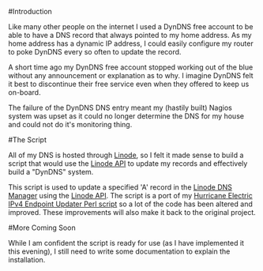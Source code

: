 #Introduction

Like many other people on the internet I used a DynDNS free account to be able to have a DNS record that always pointed to my home address.  As my home address has a dynamic IP address, I could easily configure my router to poke DynDNS every so often to update the record.

A short time ago my DynDNS free account stopped working out of the blue without any announcement or explanation as to why.  I imagine DynDNS felt it best to discontinue their free service even when they offered to keep us on-board.

The failure of the DynDNS DNS entry meant my (hastily built) Nagios system was upset as it could no longer determine the DNS for my house and could not do it's monitoring thing.

#The Script

All of my DNS is hosted through [Linode](http://www.linode.com/?r=78a747e2c08ffb6618e260c3c62f536687b9159c), so I felt it made sense to build a script that would use the [Linode API](http://www.linode.com/api) to update my records and effectively build a "DynDNS" system.

This script is used to update a specified 'A' record in the [Linode DNS Manager](http://www.linode.com/?r=78a747e2c08ffb6618e260c3c62f536687b9159c) using the [Linode API](http://www.linode.com/api).  The script is a port of my [Hurricane Electric IPv4 Endpoint Updater Perl script](https://github.com/theckman/he-ipv4-perl) so a lot of the code has been altered and improved.  These improvements will also make it back to the original project.

#More Coming Soon

While I am confident the script is ready for use (as I have implemented it this evening), I still need to write some documentation to explain the installation.
